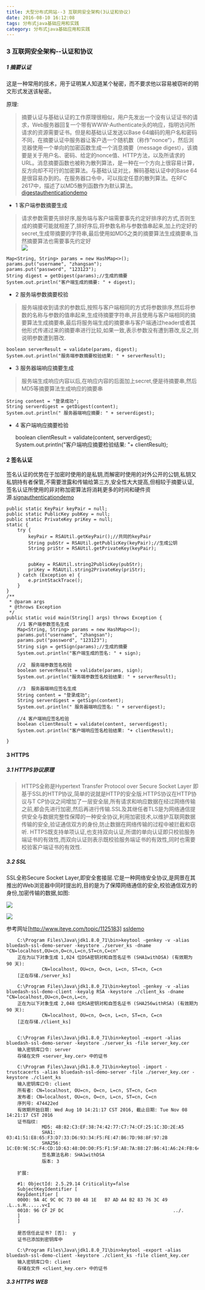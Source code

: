 ```yaml
---
title: 大型分布式网站--3 互联网安全架构(3认证和协议)
date: 2016-08-10 16:12:08 
tags: 分布式java基础应用和实践
category: 分布式java基础应用和实践
---
```

### 3 互联网安全架构--认证和协议

##### 1 摘要认证
这是一种常用的技术，用于证明某人知道某个秘密，而不要求他以容易被窃听的明文形式发送该秘密。

原理:
> 摘要认证与基础认证的工作原理很相似，用户先发出一个没有认证证书的请求，Web服务器回复一个带有WWW-Authenticate头的响应，指明访问所请求的资源需要证书。但是和基础认证发送以Base 64编码的用户名和密码不同，在摘要认证中服务器让客户选一个随机数（称作”nonce“），然后浏览器使用一个单向的加密函数生成一个消息摘要（message digest），该摘要是关于用户名、密码、给定的nonce值、HTTP方法，以及所请求的URL。消息摘要函数也被称为散列算法，是一种在一个方向上很容易计算，反方向却不可行的加密算法。与基础认证对比，解码基础认证中的Base 64是很容易办到的。在服务器口令中，可以指定任意的散列算法。在RFC 2617中，描述了以MD5散列函数作为默认算法。[digestauthenticationdemo] 

[digestauthenticationdemo]: https://github.com/mnuo/javapenetrateinto/tree/master/src/main/java/com/mnuocom/largedistributedweb/chapter3/digestauthentication/DigestAuthenticationdemoDemo.java

+ 1 客户端参数摘要生成
> 请求参数需要先排好序,服务端与客户端需要事先约定好排序的方式,否则生成的摘要可能就相差了,排好序后,将参数名称与参数值串起来,加上约定好的secret,生成带摘要的字符串,最后使用如MD5之类的摘要算法生成摘要串,当然摘要算法也需要事先约定好   
![](http://7xsqwa.com1.z0.glb.clouddn.com/mnuo-largedistributejava-3.3-digest1.jpg)

	Map<String, String> params = new HashMap<>();
	params.put("username", "zhangsan");
	params.put("password", "123123");
	String digest = getDigest(params);//生成的摘要
	System.out.println("客户端生成的摘要: " + digest);
		
+ 2  服务端参数摘要校验
> 服务端接收到请求的参数后,按照与客户端相同的方式将参数排序,然后将参数的名称与参数的值串起来,生成待摘要字符串,并且使用与客户端相同的摘要算法生成摘要串,最后将服务端生成的摘要串与客户端通过header或者其他形式传递过来的摘要串进行比较,如果一致,表示参数没有遭到篡改,反之,则说明参数遭到篡改.

	boolean serverResult = validate(params, digest);
	System.out.println("服务端参数摘要校验结果: " + serverResult);
		
+ 3  服务器端响应摘要生成
> 服务端生成响应内容以后,在响应内容的后面加上secret,便是待摘要串,然后MD5等摘要算法生成响应的摘要串

	String content = "登录成功";
	String serverdigest = getDigest(content);
	System.out.println(" 服务器端响应摘要: " + serverdigest);
		
+ 4 客户端响应摘要检验   

	boolean clientResult = validate(content, serverdigest);
	System.out.println("客户端响应摘要检验结果: "+ clientResult);

#### 2 签名认证
签名认证的优势在于加密时使用的是私钥,而解密时使用的对外公开的公钥,私钥又私钥持有者保管,不需要泄露和传输给第三方,安全性大大提高,但相较于摘要认证,签名认证所使用的非对称加密算法将消耗更多的时间和硬件资源.[signauthenticationdemo] 

[signauthenticationdemo]: https://github.com/mnuo/javapenetrateinto/tree/master/src/main/java/com/mnuocom/largedistributedweb/chapter3/signauthentication/SignAuthenticationdemoDemo.java

	public static KeyPair keyPair = null;
	public static PublicKey pubKey = null;
	public static PrivateKey priKey = null;
	static {
		try {
			keyPair = RSAUtil.getKeyPair();//共同的keyPair
			String pubStr = RSAUtil.getPublicKey(keyPair);//生成公钥
			String priStr = RSAUtil.getPrivateKey(keyPair);
			

			pubKey = RSAUtil.string2PublicKey(pubStr);
			priKey = RSAUtil.string2PrivateKey(priStr);
		} catch (Exception e) {
			e.printStackTrace();
		}
	}
	/**
	 * @param args
	 * @throws Exception 
	 */
	public static void main(String[] args) throws Exception {
		//1 客户端参数签名生成
		Map<String, String> params = new HashMap<>();
		params.put("username", "zhangsan");
		params.put("password", "123123");
		String sign = getSign(params);//生成的摘要
		System.out.println("客户端生成的签名: " + sign);
		
		//2  服务端参数签名校验
		boolean serverResult = validate(params, sign);
		System.out.println("服务端参数签名校验结果: " + serverResult);
		
		//3  服务器端响应签名生成
		String content = "登录成功";
		String serverdigest = getSign(content);
		System.out.println(" 服务器端响应签名: " + serverdigest);
		
		//4 客户端响应签名检验
		boolean clientResult = validate(content, serverdigest);
		System.out.println("客户端响应签名检验结果: "+ clientResult);

	}


#### 3 HTTPS

##### 3.1 HTTPS协议原理
> HTTPS全称是Hypertext Transfer Protocol over Secure Socket Layer 即基于SSL的HTTP协议,简单的说就是HTTP的安全版.HTTPS协议在HTTP协议与T
CP协议之间增加了一层安全层,所有请求和响应数据在经过网络传输之前,都会先进行加密,然后再进行传输.SSL及其继任者TLS是为网络通信提供安全与数据完整性保障的一种安全协议,利用加密技术,以维护互联网数据传输的安全,验证通信双方的身份,防止数据在网络传输的过程中被拦截和窃听.
> HTTPS既支持单项认证,也支持双向认证,所谓的单向认证即只校验服务端证书的有效性,而双向认证则表示既校验服务端证书的有效性,同时也需要校验客户端证书的有效性.

##### 3.2 SSL
SSL全称Secure Socket Layer,即安全套接层.它是一种网络安全协议,是网景在其推出的Web浏览器中同时提出的,目的是为了保障网络通信的安全,校验通信双方的身份,加密传输的数据,如图:

![](http://7xsqwa.com1.z0.glb.clouddn.com/mnuo-largedistributejava-3.5-ssl.jpg)

![](http://7xsqwa.com1.z0.glb.clouddn.com/mnuo-largedistributejava-3.5-ssl2.jpg)


参考网址[http://www.iteye.com/topic/1125183] [ssldemo]

[http://www.iteye.com/topic/1125183]: http://www.iteye.com/topic/1125183
[ssldemo]: https://github.com/mnuo/javapenetrateinto/tree/master/src/main/java/com/mnuocom/largedistributedweb/chapter3/ssl/

		C:\Program Files\Java\jdk1.8.0_71\bin>keytool -genkey -v -alias bluedash-ssl-demo-server -keystore ./server_ks -dname "CN=localhost,OU=cn,O=cn,L=cn,ST=cn,C=cn"
		正在为以下对象生成 1,024 位DSA密钥对和自签名证书 (SHA1withDSA) (有效期为 90 天):
		         CN=localhost, OU=cn, O=cn, L=cn, ST=cn, C=cn
		[正在存储./server_ks]

		C:\Program Files\Java\jdk1.8.0_71\bin>keytool -genkey -v -alias bluedash-ssl-demo-client -keyalg RSA -keystore ./client_ks -dname "CN=localhost,OU=cn,O=cn,L=cn,
		正在为以下对象生成 2,048 位RSA密钥对和自签名证书 (SHA256withRSA) (有效期为 90 天):
		         CN=localhost, OU=cn, O=cn, L=cn, ST=cn, C=cn
		[正在存储./client_ks]


		C:\Program Files\Java\jdk1.8.0_71\bin>keytool -export -alias bluedash-ssl-demo-server -keystore ./server_ks -file server_key.cer
		输入密钥库口令: server
		存储在文件 <server_key.cer> 中的证书

		C:\Program Files\Java\jdk1.8.0_71\bin>keytool -import -trustcacerts -alias bluedash-ssl-demo-server -file ./server_key.cer -keystore ./client_ks
		输入密钥库口令: client
		所有者: CN=localhost, OU=cn, O=cn, L=cn, ST=cn, C=cn
		发布者: CN=localhost, OU=cn, O=cn, L=cn, ST=cn, C=cn
		序列号: 474422ed
		有效期开始日期: Wed Aug 10 14:21:17 CST 2016, 截止日期: Tue Nov 08 14:21:17 CST 2016
		证书指纹:
		         MD5: 4B:82:C3:EF:38:74:42:77:C7:74:CF:25:1C:3D:2E:A5
		         SHA1: 03:41:51:E8:65:F3:D7:33:D6:93:34:F5:FE:47:B6:7D:98:8F:97:2B
		         SHA256: 1C:E0:9E:5C:F4:CD:1D:63:48:D0:D0:F5:F1:5F:A8:7A:88:27:B6:41:A6:24:FB:64:E3:78:E4:25:EE:61:56:D2
		         签名算法名称: SHA1withDSA
		         版本: 3

		扩展:

		#1: ObjectId: 2.5.29.14 Criticality=false
		SubjectKeyIdentifier [
		KeyIdentifier [
		0000: 9A 4C 9C 0C 73 80 48 1E   B7 AD A4 B2 83 76 3C 49  .L..s.H......v<I
		0010: 96 CF 2F DC                                        ../.
		]
		]

		是否信任此证书? [否]:  y
		证书已添加到密钥库中

		C:\Program Files\Java\jdk1.8.0_71\bin>keytool -export -alias bluedash-ssl-demo-client -keystore ./client_ks -file client_key.cer
		输入密钥库口令: client
		存储在文件 <client_key.cer> 中的证书


##### 3.3 HTTPS WEB